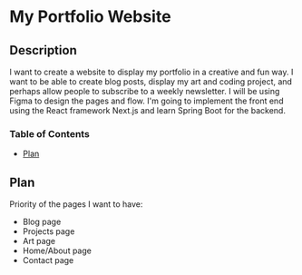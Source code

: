 # My Portfolio Website

## Description

I want to create a website to display my portfolio in a creative and fun way. I want to be able to create blog posts, display my art and coding project, and perhaps allow people to subscribe to a weekly newsletter. I will be using Figma to design the pages and flow. I'm going to implement the front end using the React framework Next.js and learn Spring Boot for the backend. 

### Table of Contents
* [Plan](#plan)

## Plan

Priority of the pages I want to have:
* Blog page
* Projects page
* Art page
* Home/About page
* Contact page

